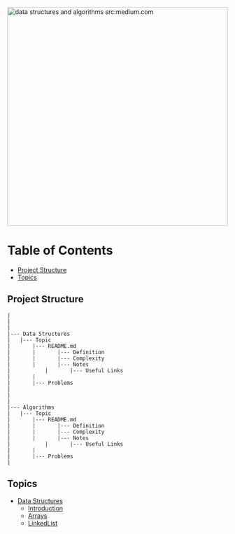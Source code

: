 <img src="https://miro.medium.com/max/1400/1*sMryEXZVPKFjGNcfSzE8Mw.jpeg" title="data structures and algorithms src:medium.com" alt="data structures and algorithms src:medium.com" width="100%" height="500px" />

# Table of Contents

- [Project Structure](#project-structure)
- [Topics](#topics)


## Project Structure

```
|
|
|
|--- Data Structures
|	|--- Topic 
|		|--- README.md
|		|		|--- Definition
|		|		|--- Complexity 
|		|		|--- Notes 
|       	|		|--- Useful Links
|		|
|		|--- Problems
|
|
|
|--- Algorithms
|	|--- Topic 
|		|--- README.md
|		|		|--- Definition
|		|		|--- Complexity 
|		|		|--- Notes 
|       	|		|--- Useful Links
|		|
|		|--- Problems
|
```

## Topics

- [Data Structures](/Data-structures/)
	- [Introduction](/Data-structures/Introduction/)
	- [Arrays](/Data-structures/Arrays/)
	- [LinkedList](/Data-structures/LinkedList/)
